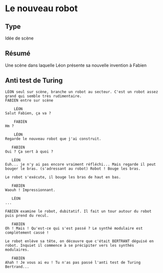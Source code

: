 Le nouveau robot
================

Type
----

Idée de scène

Résumé
------

Une scène dans laquelle Léon présente sa nouvelle invention à Fabien

Anti test de Turing
-------------------

```
LÉON seul sur scène, branche un robot au secteur. C'est un robot assez grand qui semble très rudimentaire.
FABIEN entre sur scène

    LÉON
Salut Fabien, ça va ?

    FABIEN
Hm ?

    LÉON
Regarde le nouveau robot que j'ai construit.

   FABIEN
Oui ? Ça sert à quoi ?

   LÉON
Euh... je n'y ai pas encore vraiment réfléchi... Mais regarde il peut bouger le bras. (s'adressant au robot) Robot ! Bouge les bras.

Le robot s'exécute, il bouge les bras de haut en bas.

   FABIEN
Waouh ! Impressionnant.

   LÉON
...

FABIEN examine le robot, dubitatif. Il fait un tour autour du robot puis prend du recul.

   FABIEN
Oh ! Mais ! Qu'est-ce qui s'est passé ? Le synthé modulaire est complètement cassé !

Le robot enlève sa tête, on découvre que c'était BERTRANT déguisé en robot. Inquiet il commence à se précipiter vers les synthés modulaires.

   FABIEN
Ahah ! Je vous ai eu ! Tu n'as pas passé l'anti test de Turing Bertrand...
```
